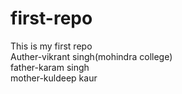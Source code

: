 # first-repo
This is my first repo
<br>
Auther-vikrant singh(mohindra college)
<br>
father-karam singh
<br>
mother-kuldeep kaur
